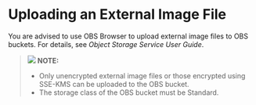# Uploading an External Image File<a name="EN-US_TOPIC_0030713183"></a>

You are advised to use OBS Browser to upload external image files to OBS buckets. For details, see  _Object Storage Service User Guide_.

>![](/images/icon-note.gif) **NOTE:**   
>-   Only unencrypted external image files or those encrypted using SSE-KMS can be uploaded to the OBS bucket.  
>-   The storage class of the OBS bucket must be  Standard.  

